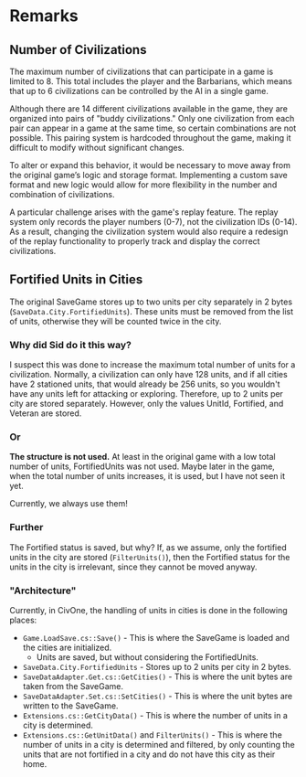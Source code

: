 # Remarks

## Number of Civilizations

The maximum number of civilizations that can participate in a game is limited to 8. This total includes the player and the Barbarians, which means that up to 6 civilizations can be controlled by the AI in a single game.

Although there are 14 different civilizations available in the game, they are organized into pairs of "buddy civilizations." Only one civilization from each pair can appear in a game at the same time, so certain combinations are not possible. This pairing system is hardcoded throughout the game, making it difficult to modify without significant changes.

To alter or expand this behavior, it would be necessary to move away from the original game’s logic and storage format. Implementing a custom save format and new logic would allow for more flexibility in the number and combination of civilizations.

A particular challenge arises with the game's replay feature. The replay system only records the player numbers (0-7), not the civilization IDs (0-14). As a result, changing the civilization system would also require a redesign of the replay functionality to properly track and display the correct civilizations.

## Fortified Units in Cities

The original SaveGame stores up to two units per city separately in 2 bytes (`SaveData.City.FortifiedUnits`).
These units must be removed from the list of units, otherwise they will be counted twice in the city.

### Why did Sid do it this way?

I suspect this was done to increase the maximum total number of units for a civilization.
Normally, a civilization can only have 128 units, and if all cities have 2 stationed units, that would already be 256 units, so you wouldn't have any units left for attacking or exploring.
Therefore, up to 2 units per city are stored separately.
However, only the values UnitId, Fortified, and Veteran are stored.

### Or

**The structure is not used.**
At least in the original game with a low total number of units, FortifiedUnits was not used.
Maybe later in the game, when the total number of units increases, it is used, but I have not seen it yet.

Currently, we always use them!

### Further

The Fortified status is saved, but why?
If, as we assume, only the fortified units in the city are stored (`FilterUnits()`), then the Fortified status for the units in the city is irrelevant, since they cannot be moved anyway.

### "Architecture"

Currently, in CivOne, the handling of units in cities is done in the following places:

* `Game.LoadSave.cs::Save()` - This is where the SaveGame is loaded and the cities are initialized.
  * Units are saved, but without considering the FortifiedUnits.
* `SaveData.City.FortifiedUnits` - Stores up to 2 units per city in 2 bytes.
* `SaveDataAdapter.Get.cs::GetCities()` - This is where the unit bytes are taken from the SaveGame.
* `SaveDataAdapter.Set.cs::SetCities()` - This is where the unit bytes are written to the SaveGame.
* `Extensions.cs::GetCityData()` - This is where the number of units in a city is determined.
* `Extensions.cs::GetUnitData()` and `FilterUnits()` - This is where the number of units in a city is determined and filtered, by only counting the units that are not fortified in a city and do not have this city as their home.
